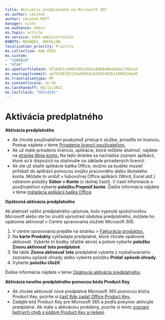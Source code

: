 ```yaml
---
title: Aktivácia predplatného na Microsoft 365
ms.author: cmcatee
author: cmcatee-MSFT
manager: scotv
ms.audience: Admin
ms.topic: article
ms.service: o365-administration
ROBOTS: NOINDEX, NOFOLLOW
localization_priority: Priority
ms.collection: Adm_O365
ms.custom:
- "1500028"
- "4744"
ms.openlocfilehash: 0f1b451c69667db3a581e84b84864458e179b2c8
ms.sourcegitcommit: ab75f66355116e995b3cb5505465b31989339e28
ms.translationtype: MT
ms.contentlocale: sk-SK
ms.lasthandoff: 08/13/2021
ms.locfileid: "58314291"
---
```

# <a name="activate-your-subscription"></a>Aktivácia predplatného

**Aktivácia predplatného**

- Ak chcete používateľom poskytnúť prístup k službe, priraďte im licenciu. Postup nájdete v téme [Priradenie licencií používateľom.](https://docs.microsoft.com/microsoft-365/admin/manage/assign-licenses-to-users)
- Ak už máte priradenú licenciu, aplikácie, ktoré môžete stiahnuť, nájdete na [stránke Moje konto.](https://portal.office.com/account/#installs) Na tejto stránke sa nachádza zoznam aplikácií, ktoré sú k dispozícii na stiahnutie na základe priradených licencií.
- Ak ste už stiahli aplikácie balíka Office, možno sa budete musieť prihlásiť do aplikácií pomocou svojho pracovného alebo školského konta. Môžete to urobiť v ľubovoľnej Office aplikácii (Word, Excel atď.) výberom položky **Súbor > Konto** (v dolnej časti). V časti Informácie o používateľovi vyberte **položku Prepnúť konto**. Ďalšie informácie nájdete v téme [Inštalácia aplikácií balíka Office](https://docs.microsoft.com/microsoft-365/admin/setup/install-applications).

**Opätovná aktivácia predplatného**

Ak platnosť vášho predplatného uplynula, bolo vypnuté spoločnosťou Microsoft alebo ste ho zrušili uprostred obdobia predplatného, môžete ho opätovne aktivovať v Centre spravovania služieb Microsoft 365.

1. V centre spravovania prejdite na stránku  >  [Fakturácia produktov.](https://go.microsoft.com/fwlink/p/?linkid=842054)
2. Na **karte Produkty** vyhľadajte predplatné, ktoré chcete opätovne aktivovať. Vyberte tri bodky (ďalšie akcie) a potom vyberte **položku Znovu aktivovať toto predplatné**.
3. Na table **Znova aktivovať toto** predplatné vyberte z rozbaľovacieho zoznamu spôsob úhrady alebo vyberte položku **Pridať spôsob úhrady**.
4. Vyberte **položku Uložiť**.

Ďalšie informácie nájdete v téme [Opätovná aktivácia predplatného](https://docs.microsoft.com/microsoft-365/commerce/subscriptions/reactivate-your-subscription).

**Aktivácia nového predplatného pomocou kódu Product Key**

- Ak chcete aktivovať nové predplatné Microsoft 365 pomocou kľúča Product Key, pozrite si [časť Kde zadať Office Product Key.](https://support.office.com/article/where-to-enter-your-office-product-key-0a82e5ae-739e-4b92-a6f4-2ec780c185db)
- Zadajte kód Product Key pre Microsoft 365 a podľa pokynov aktivujte predplatné. Ak máte s aktiváciou problémy, pozrite si tento [zoznam bežných chýb s kódom Product Key a riešení](https://docs.microsoft.com/microsoft-365/commerce/product-key-errors-and-solutions).